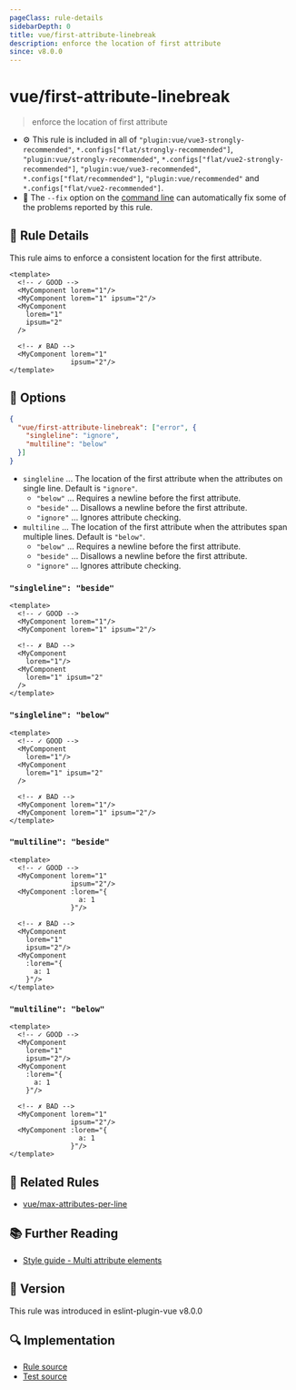 ```yaml
---
pageClass: rule-details
sidebarDepth: 0
title: vue/first-attribute-linebreak
description: enforce the location of first attribute
since: v8.0.0
---
```


# vue/first-attribute-linebreak

> enforce the location of first attribute

- :gear: This rule is included in all of `"plugin:vue/vue3-strongly-recommended"`, `*.configs["flat/strongly-recommended"]`, `"plugin:vue/strongly-recommended"`, `*.configs["flat/vue2-strongly-recommended"]`, `"plugin:vue/vue3-recommended"`, `*.configs["flat/recommended"]`, `"plugin:vue/recommended"` and `*.configs["flat/vue2-recommended"]`.
- :wrench: The `--fix` option on the [command line](https://eslint.org/docs/user-guide/command-line-interface#fixing-problems) can automatically fix some of the problems reported by this rule.

## :book: Rule Details

This rule aims to enforce a consistent location for the first attribute.

<eslint-code-block fix :rules="{'vue/first-attribute-linebreak': ['error']}">

```vue
<template>
  <!-- ✓ GOOD -->
  <MyComponent lorem="1"/>
  <MyComponent lorem="1" ipsum="2"/>
  <MyComponent
    lorem="1"
    ipsum="2"
  />

  <!-- ✗ BAD -->
  <MyComponent lorem="1"
               ipsum="2"/>
</template>
```

</eslint-code-block>

## :wrench: Options

```json
{
  "vue/first-attribute-linebreak": ["error", {
    "singleline": "ignore",
    "multiline": "below"
  }]
}
```

- `singleline` ... The location of the first attribute when the attributes on single line. Default is `"ignore"`.
  - `"below"` ... Requires a newline before the first attribute.
  - `"beside"` ... Disallows a newline before the first attribute.
  - `"ignore"` ... Ignores attribute checking.
- `multiline` ... The location of the first attribute when the attributes span multiple lines. Default is `"below"`.
  - `"below"` ... Requires a newline before the first attribute.
  - `"beside"` ... Disallows a newline before the first attribute.
  - `"ignore"` ... Ignores attribute checking.

### `"singleline": "beside"`

<eslint-code-block fix :rules="{'vue/first-attribute-linebreak': ['error', {singleline: 'beside'}]}">

```vue
<template>
  <!-- ✓ GOOD -->
  <MyComponent lorem="1"/>
  <MyComponent lorem="1" ipsum="2"/>

  <!-- ✗ BAD -->
  <MyComponent
    lorem="1"/>
  <MyComponent
    lorem="1" ipsum="2"
  />
</template>
```

</eslint-code-block>

### `"singleline": "below"`

<eslint-code-block fix :rules="{'vue/first-attribute-linebreak': ['error', {singleline: 'below'}]}">

```vue
<template>
  <!-- ✓ GOOD -->
  <MyComponent
    lorem="1"/>
  <MyComponent
    lorem="1" ipsum="2"
  />

  <!-- ✗ BAD -->
  <MyComponent lorem="1"/>
  <MyComponent lorem="1" ipsum="2"/>
</template>
```

</eslint-code-block>

### `"multiline": "beside"`

<eslint-code-block fix :rules="{'vue/first-attribute-linebreak': ['error', {multiline: 'beside'}]}">

```vue
<template>
  <!-- ✓ GOOD -->
  <MyComponent lorem="1"
               ipsum="2"/>
  <MyComponent :lorem="{
                 a: 1
               }"/>

  <!-- ✗ BAD -->
  <MyComponent
    lorem="1"
    ipsum="2"/>
  <MyComponent
    :lorem="{
      a: 1
    }"/>
</template>
```

</eslint-code-block>

### `"multiline": "below"`

<eslint-code-block fix :rules="{'vue/first-attribute-linebreak': ['error', {multiline: 'below'}]}">

```vue
<template>
  <!-- ✓ GOOD -->
  <MyComponent
    lorem="1"
    ipsum="2"/>
  <MyComponent
    :lorem="{
      a: 1
    }"/>

  <!-- ✗ BAD -->
  <MyComponent lorem="1"
               ipsum="2"/>
  <MyComponent :lorem="{
                 a: 1
               }"/>
</template>
```

</eslint-code-block>

## :couple: Related Rules

- [vue/max-attributes-per-line](./max-attributes-per-line.md)

## :books: Further Reading

- [Style guide - Multi attribute elements](https://vuejs.org/style-guide/rules-strongly-recommended.html#multi-attribute-elements)

## :rocket: Version

This rule was introduced in eslint-plugin-vue v8.0.0

## :mag: Implementation

- [Rule source](https://github.com/vuejs/eslint-plugin-vue/blob/master/lib/rules/first-attribute-linebreak.js)
- [Test source](https://github.com/vuejs/eslint-plugin-vue/blob/master/tests/lib/rules/first-attribute-linebreak.js)
